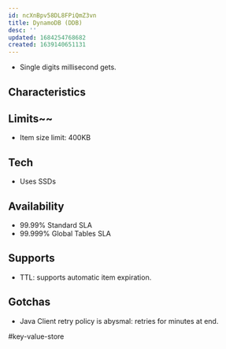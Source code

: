 ```yaml
---
id: ncXnBpv58DL8FPiQmZ3vn
title: DynamoDB (DDB)
desc: ''
updated: 1684254768682
created: 1639140651131
---
```



* Single digits millisecond gets. 
## Characteristics 
## Limits~~
* Item size limit: 400KB

## Tech
* Uses SSDs

## Availability
* 99.99% Standard SLA 
* 99.999% Global Tables SLA

## Supports
* TTL: supports automatic item expiration.

## Gotchas
* Java Client retry policy is abysmal: retries for minutes at end. 

#key-value-store